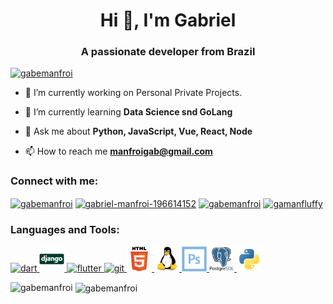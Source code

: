<h1 align="center">Hi 👋, I'm Gabriel</h1>
<h3 align="center">A passionate developer from Brazil</h3>

<p align="left"> <a href="https://twitter.com/gabemanfroi" target="blank"><img src="https://img.shields.io/twitter/follow/gabemanfroi?logo=twitter&style=for-the-badge" alt="gabemanfroi" /></a> </p>

- 🔭 I’m currently working on Personal Private Projects.

- 🌱 I’m currently learning **Data Science snd GoLang**

- 💬 Ask me about **Python, JavaScript, Vue, React, Node**

- 📫 How to reach me **manfroigab@gmail.com**

<h3 align="left">Connect with me:</h3>
<p align="left">
<a href="https://twitter.com/gabemanfroi" target="blank"><img align="center" src="https://cdn.jsdelivr.net/npm/simple-icons@3.0.1/icons/twitter.svg" alt="gabemanfroi" height="30" width="40" /></a>
<a href="https://linkedin.com/in/gabriel-manfroi-196614152" target="blank"><img align="center" src="https://cdn.jsdelivr.net/npm/simple-icons@3.0.1/icons/linkedin.svg" alt="gabriel-manfroi-196614152" height="30" width="40" /></a>
<a href="https://fb.com/gabemanfroi" target="blank"><img align="center" src="https://cdn.jsdelivr.net/npm/simple-icons@3.0.1/icons/facebook.svg" alt="gabemanfroi" height="30" width="40" /></a>
<a href="https://instagram.com/gamanfluffy" target="blank"><img align="center" src="https://cdn.jsdelivr.net/npm/simple-icons@3.0.1/icons/instagram.svg" alt="gamanfluffy" height="30" width="40" /></a>
</p>

<h3 align="left">Languages and Tools:</h3>
<p align="left"> <a href="https://dart.dev" target="_blank"> <img src="https://www.vectorlogo.zone/logos/dartlang/dartlang-icon.svg" alt="dart" width="40" height="40"/> </a> <a href="https://www.djangoproject.com/" target="_blank"> <img src="https://raw.githubusercontent.com/devicons/devicon/master/icons/django/django-original.svg" alt="django" width="40" height="40"/> </a> <a href="https://flutter.dev" target="_blank"> <img src="https://www.vectorlogo.zone/logos/flutterio/flutterio-icon.svg" alt="flutter" width="40" height="40"/> </a> <a href="https://git-scm.com/" target="_blank"> <img src="https://www.vectorlogo.zone/logos/git-scm/git-scm-icon.svg" alt="git" width="40" height="40"/> </a> <a href="https://www.w3.org/html/" target="_blank"> <img src="https://raw.githubusercontent.com/devicons/devicon/master/icons/html5/html5-original-wordmark.svg" alt="html5" width="40" height="40"/> </a> <a href="https://www.linux.org/" target="_blank"> <img src="https://raw.githubusercontent.com/devicons/devicon/master/icons/linux/linux-original.svg" alt="linux" width="40" height="40"/> </a> <a href="https://www.photoshop.com/en" target="_blank"> <img src="https://raw.githubusercontent.com/devicons/devicon/master/icons/photoshop/photoshop-line.svg" alt="photoshop" width="40" height="40"/> </a> <a href="https://www.postgresql.org" target="_blank"> <img src="https://raw.githubusercontent.com/devicons/devicon/master/icons/postgresql/postgresql-original-wordmark.svg" alt="postgresql" width="40" height="40"/> </a> <a href="https://www.python.org" target="_blank"> <img src="https://raw.githubusercontent.com/devicons/devicon/master/icons/python/python-original.svg" alt="python" width="40" height="40"/> </a></p>

<p><img align="left" src="https://github-readme-stats.vercel.app/api/top-langs?username=gabemanfroi&show_icons=true&locale=en&layout=compact" alt="gabemanfroi" /></p>

<p>&nbsp;<img align="center" src="https://github-readme-stats.vercel.app/api?username=gabemanfroi&show_icons=true&locale=en" alt="gabemanfroi" /></p>
